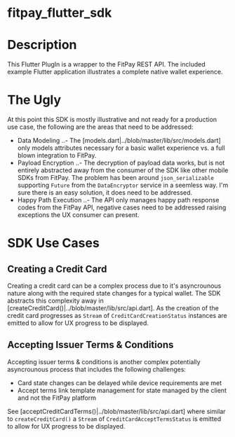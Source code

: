 # fitpay_flutter_sdk

# Description

This Flutter PlugIn is a wrapper to the FitPay REST API. The included example Flutter application illustrates a complete native wallet experience.

# The Ugly

At this point this SDK is mostly illustrative and not ready for a production use case, the following are the areas that need to be addressed:

-   Data Modeling
    ..- The [models.dart|../blob/master/lib/src/models.dart] only models attributes necessary for a basic wallet experience vs. a full blown integration to FitPay.
-   Payload Encryption
    ..- The decryption of payload data works, but is not entirely abstracted away from the consumer of the SDK like other mobile SDKs from FitPay. The problem has been around `json_serializable` supporting `Future` from the `DataEncryptor` service in a seemless way. I'm sure there is an easy solution, it does need to be addressed.
-   Happy Path Execution
    ..- The API only manages happy path response codes from the FitPay API, negative cases need to be addressed raising exceptions the UX consumer can present.

# SDK Use Cases

## Creating a Credit Card

Creating a credit card can be a complex process due to it's asyncrounous nature along with the required state changes for a typical wallet. The SDK abstracts this complexity away in [createCreditCard()|../blob/master/lib/src/api.dart]. As the creation of the credit card progresses as `Stream` of `CreditCardCreationStatus` instances are emitted to allow for UX progress to be displayed.

## Accepting Issuer Terms & Conditions

Accepting issuer terms & conditions is another complex potentially asyncrounous process that includes the following challenges:

-   Card state changes can be delayed while device requirements are met
-   Accept terms link template management for state managed by the client and not the FitPay platform

See [acceptCreditCardTerms()|../blob/master/lib/src/api.dart] where similar to `createCreditCard()` a `Stream` of `CreditCardAcceptTermsStatus` is emitted to allow for UX progress to be displayed.
